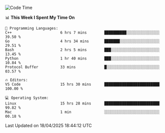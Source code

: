 
<!--START_SECTION:waka-->
![Code Time](http://img.shields.io/badge/Code%20Time-3%2C327%20hrs%203%20mins-blue)

📊 **This Week I Spent My Time On** 

```text
💬 Programming Languages: 
C++                      6 hrs 7 mins        ██████████░░░░░░░░░░░░░░░   39.50 % 
Go                       4 hrs 34 mins       ███████░░░░░░░░░░░░░░░░░░   29.51 % 
Bash                     2 hrs 5 mins        ███░░░░░░░░░░░░░░░░░░░░░░   13.45 % 
Python                   1 hr 40 mins        ███░░░░░░░░░░░░░░░░░░░░░░   10.84 % 
Protocol Buffer          33 mins             █░░░░░░░░░░░░░░░░░░░░░░░░   03.57 % 

🔥 Editors: 
VS Code                  15 hrs 30 mins      █████████████████████████   100.00 % 

💻 Operating System: 
Linux                    15 hrs 28 mins      █████████████████████████   99.82 % 
Mac                      1 min               ░░░░░░░░░░░░░░░░░░░░░░░░░   00.18 % 
```


 Last Updated on 18/04/2025 18:44:12 UTC
<!--END_SECTION:waka-->


